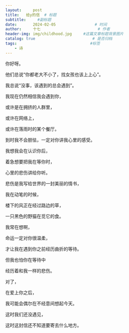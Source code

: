 ```yaml
---
layout:     post                       
title:   给y的信  # 标题
subtitle:     #副标题
date:       2024-02-05                 # 时间
author:     十七                         # 作者
header-img: img/childhood.jpg     #这篇文章标题背景图片
catalog: true                         # 是否归档
tags:                                #标签
    - 诗
---
```


你好呀。

他们总说“你都老大不小了，找女孩也该上上心”。

我总说“没事，该遇到的总会遇到”。

我现在仍然相信我会遇到你，

或许是在拥挤的人群里，

或许在网络上，

或许在落雨时的某个餐厅。

到时我不会胆怯，一定对你讲我心里的感受。

我想我会在认识你后，

着急想要把我在等你时，

心里的悲伤讲给你听。

悲伤是我写给世界的一封美丽的情书，

我在动笔的时候，

楼下的风正在经过路边的草，

一只黑色的野猫在觅它的食。

我常在想啊，

命运一定对你很温柔，

才让我在遇到你之前经历曲折的等待。

但我也怕你在等待中

经历着和我一样的悲伤。

对了，

在爱上你之后，

我可能会偶尔在不经意间想起今天。

这时我们还没遇见，

这时这封信还不知道要寄去什么地方。
